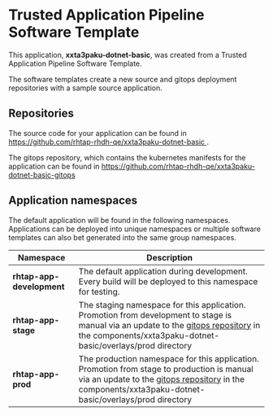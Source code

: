 # Trusted Application Pipeline Software Template

This application, **xxta3paku-dotnet-basic**, was created from a Trusted Application Pipeline Software Template.

The software templates create a new source and gitops deployment repositories with a sample source application. 

## Repositories

The source code for your application can be found in [https://github.com/rhtap-rhdh-qe/xxta3paku-dotnet-basic ](https://github.com/rhtap-rhdh-qe/xxta3paku-dotnet-basic ).
 
The gitops repository, which contains the kubernetes manifests for the application can be found in 
[https://github.com/rhtap-rhdh-qe/xxta3paku-dotnet-basic-gitops ](https://github.com/rhtap-rhdh-qe/xxta3paku-dotnet-basic-gitops ) 

## Application namespaces 

The default application will be found in the following namespaces. Applications can be deployed into unique namespaces or multiple software templates can also bet generated into the same group namespaces.  

|  Namespace   |  Description   |  
| -------- | -------- |   
| **rhtap-app-development** | The default application during development. Every build will be deployed to this namespace for testing. | 
| **rhtap-app-stage** | The staging namespace for this application. Promotion from development to stage is manual via an update to the [gitops repository](https://github.com/rhtap-rhdh-qe/xxta3paku-dotnet-basic-gitops ) in the components/xxta3paku-dotnet-basic/overlays/prod directory |  
| **rhtap-app-prod** | The production namespace for this application. Promotion from stage to production is manual via an update to the [gitops repository](https://github.com/rhtap-rhdh-qe/xxta3paku-dotnet-basic-gitops ) in the components/xxta3paku-dotnet-basic/overlays/prod directory | 